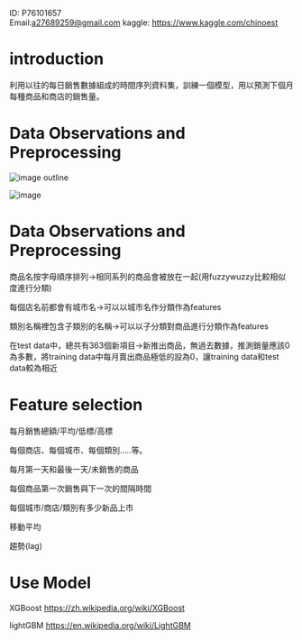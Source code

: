 ID: P76101657  
Email:a27689259@gmail.com 
kaggle: https://www.kaggle.com/chinoest

# introduction

利用以往的每日銷售數據組成的時間序列資料集，訓練一個模型，用以預測下個月每種商品和商店的銷售量。


# Data Observations and Preprocessing
![image](https://user-images.githubusercontent.com/92312732/175765172-32f04877-531f-42b2-a9a8-102c89563cef.png)
outline

![image](https://user-images.githubusercontent.com/92312732/175765221-b972bcbe-ff62-497a-9635-f786ec84b570.png)

# Data Observations and Preprocessing 

商品名按字母順序排列->相同系列的商品會被放在一起(用fuzzywuzzy比較相似度進行分類)

每個店名前都會有城市名->可以以城市名作分類作為features

類別名稱裡包含子類別的名稱->可以以子分類對商品進行分類作為features

在test data中，總共有363個新項目->新推出商品，無過去數據，推測銷量應該0為多數，將training data中每月賣出商品極低的設為0，讓training data和test data較為相近


# Feature selection

每月銷售總額/平均/低標/高標

每個商店、每個城市、每個類別.....等。

每月第一天和最後一天/未銷售的商品

每個商品第一次銷售與下一次的間隔時間

每個城市/商店/類別有多少新品上市

移動平均

趨勢(lag)

# Use Model

XGBoost https://zh.wikipedia.org/wiki/XGBoost


lightGBM https://en.wikipedia.org/wiki/LightGBM

